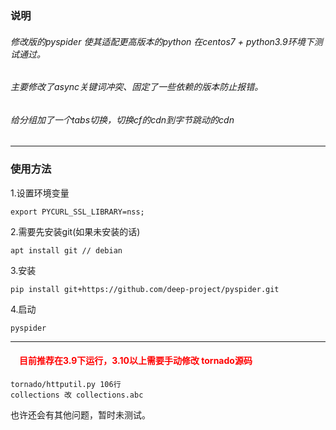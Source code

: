 
### 说明

###### 修改版的pyspider 使其适配更高版本的python 在centos7 + python3.9环境下测试通过。

###### 主要修改了async关键词冲突、固定了一些依赖的版本防止报错。

###### 给分组加了一个tabs切换，切换cf的cdn到字节跳动的cdn

--------------

### 使用方法

1.设置环境变量

    export PYCURL_SSL_LIBRARY=nss;
2.需要先安装git(如果未安装的话)

    apt install git // debian
3.安装

    pip install git+https://github.com/deep-project/pyspider.git

4.启动

    pyspider

--------------

#### 　<font color=FF0000>目前推荐在3.9下运行，3.10以上需要手动修改 tornado源码</font>
```
tornado/httputil.py 106行
collections 改 collections.abc
```
也许还会有其他问题，暂时未测试。
